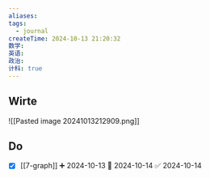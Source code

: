 ```yaml
---
aliases: 
tags:
  - journal
createTime: 2024-10-13 21:20:32
数学: 
英语: 
政治: 
计科: true
---
```

## Wirte
![[Pasted image 20241013212909.png]]
## Do
- [x] [[7-graph]] ➕ 2024-10-13 📅 2024-10-14 ✅ 2024-10-14